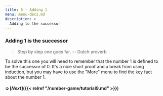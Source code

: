 ```yaml
---
title: 5 - Adding 1
menu: menu-docs.md
description: >
  Adding to the successor
---
```


### Adding 1 is the successor

> Step by step one goes far. -- Dutch proverb

To solve this one you will need to remember that the number 1 is
defined to be the successor of 0. It's a nice short proof and a break
from using induction, but you may have to use the "More" menu to find
the key fact about the number 1.

<div class=proof-editor data-exercise="nat/add5"></div>

#### ➭ [***Next***]({{< relref "/number-game/tutorial9.md" >}})


